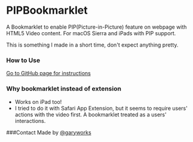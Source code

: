 # PIPBookmarklet
A Bookmarklet to enable PIP(Picture-in-Picture) feature on webpage with HTML5 Video content. For macOS Sierra and iPads with PIP support.

This is something I made in a short time, don't expect anything pretty.



### How to Use
[Go to GitHub page for instructions](https://garyworks.github.io/PIPBookmarklet)

### Why bookmarklet instead of extension ###

- Works on iPad too!
- I tried to do it with Safari App Extension, but it seems to require users' actions with the video first. A bookmarklet treated as a users' interactions.

###Contact
Made by [@garyworks](https://twitter.com/garyworks)



